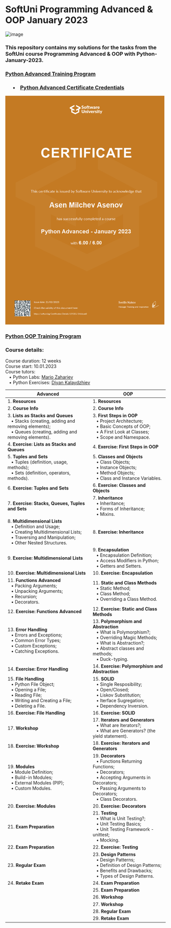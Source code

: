 # SoftUni Programming Advanced & OOP January 2023
 ![image](https://scontent.fsof10-1.fna.fbcdn.net/v/t1.15752-9/331757089_506576014944579_1342002429795582429_n.png?_nc_cat=102&ccb=1-7&_nc_sid=ae9488&_nc_ohc=RdZVDYDcE_0AX9GZh6s&_nc_ht=scontent.fsof10-1.fna&oh=03_AdTCD-k3DsJoD6_9FlTiJudwMZ7-yUHJgMcd1Zbt2VhMAA&oe=64188DC6)
### This repository contains my solutions for the tasks from the SoftUni course Programming Advanced & OOP with Python-January-2023.<br>


### [Python Advanced Training Program](https://softuni.bg/trainings/3963/python-advanced-january-2023)
 ### &nbsp;&nbsp;&nbsp;&nbsp;&nbsp;&nbsp;• &nbsp;&nbsp;&nbsp;[Python Advanced Certificate Credentials](https://softuni.bg/certificates/details/159281/5466cae0)
 <img src="Advanced_Certificate.jpeg"  width="500">



### [Python OOP Training Program](https://softuni.bg/trainings/3964/python-oop-february-2023)



### Course details:
Course duration: 12 weeks<br>
Course start: 10.01.2023<br>
Course tutors: <br>
 &nbsp;&nbsp;&nbsp;• Python Labs: [Mario Zahariev](https://github.com/zahariev-webbersof)<br>
 &nbsp;&nbsp;&nbsp;• Python Exercises: [Diyan Kalaydzhiev](https://github.com/DiyanKalaydzhiev23)<br>
 

| Advanced | OOP |
| --- | --- |
|1. **Resources**<br>|1. **Resources**<br>|
|2. **Course Info**<br>|2. **Course Info**<br>|
|3. **Lists as Stacks and Queues**<br>&nbsp;&nbsp;&nbsp;• Stacks (creating, adding and removing elements);<br>&nbsp;&nbsp;&nbsp;• Queues (creating, adding and removing elements).|3. **First Steps in OOP**<br>&nbsp;&nbsp;&nbsp;• Project Architecture;<br>&nbsp;&nbsp;&nbsp;• Basic Concepts of OOP;<br>&nbsp;&nbsp;&nbsp;• A First Look at Classes;<br>&nbsp;&nbsp;&nbsp;• Scope and Namespace.<br>|
|4. **Exercise: Lists as Stacks and Queues**<br>|4. **Exercise: First Steps in OOP**<br>|
|5. **Tuples and Sets**<br>&nbsp;&nbsp;&nbsp;• Tuples (definition, usage, methods);<br>&nbsp;&nbsp;&nbsp;• Sets (definition, operators, methods).<br>|5. **Classes and Objects**<br>&nbsp;&nbsp;&nbsp;• Class Objects;<br>&nbsp;&nbsp;&nbsp;• Instance Objects;<br>&nbsp;&nbsp;&nbsp;• Method Objects;<br>&nbsp;&nbsp;&nbsp;• Class and Instance Variables.<br>|
|6. **Exercise: Tuples and Sets**<br>|6. **Exercise: Classes and Objects**<br>|
|7. **Exercise: Stacks, Queues, Tuples and Sets**<br>|7. **Inheritance**<br>&nbsp;&nbsp;&nbsp;• Inheritance;<br>&nbsp;&nbsp;&nbsp;• Forms of Inheritance;<br>&nbsp;&nbsp;&nbsp;• Mixins.<br>|
|8. **Multidimensional Lists**<br>&nbsp;&nbsp;&nbsp;• Definition and Usage;<br>&nbsp;&nbsp;&nbsp;• Creating Multidimensional Lists;<br>&nbsp;&nbsp;&nbsp;• Traversing and Manipulation;<br>&nbsp;&nbsp;&nbsp;• Other Nested Structures.<br>|8. **Exercise: Inheritance**<br>|
|9. **Exercise: Multidimensional Lists**<br>|9. **Encapsulation**<br>&nbsp;&nbsp;&nbsp;• Encapsulation Definition;<br>&nbsp;&nbsp;&nbsp;• Access Modifiers in Python;<br>&nbsp;&nbsp;&nbsp;• Getters and Setters.<br>|
|10. **Exercise: Multidimensional Lists**<br>|10. **Exercise: Encapsulation**<br>|
|11. **Functions Advanced**<br>&nbsp;&nbsp;&nbsp;• Packing Arguments;<br>&nbsp;&nbsp;&nbsp;• Unpacking Arguments;<br>&nbsp;&nbsp;&nbsp;• Recursion;<br>&nbsp;&nbsp;&nbsp;• Decorators.<br>|11. **Static and Class Methods**<br>&nbsp;&nbsp;&nbsp;• Static Method;<br>&nbsp;&nbsp;&nbsp;• Class Method;<br>&nbsp;&nbsp;&nbsp;• Overriding a Class Method.<br>|
|12. **Exercise: Functions Advanced**<br>|12. **Exercise: Static and Class Methods**<br>|
|13. **Error Handling**<br>&nbsp;&nbsp;&nbsp;• Errors and Exceptions;<br>&nbsp;&nbsp;&nbsp;• Common Error Types;<br>&nbsp;&nbsp;&nbsp;• Custom Exceptions;<br>&nbsp;&nbsp;&nbsp;• Catching Exceptions.<br>|13. **Polymorphism and Abstraction**<br>&nbsp;&nbsp;&nbsp;• What is Polymorphism?;<br>&nbsp;&nbsp;&nbsp;• Overriding Magic Methods;<br>&nbsp;&nbsp;&nbsp;• What is Abstraction?;<br>&nbsp;&nbsp;&nbsp;• Abstract classes and methods;<br>&nbsp;&nbsp;&nbsp;• Duck-typing.<br>|
|14. **Exercise: Error Handling**<br>|14. **Exercise: Polymorphism and Abstraction**<br>|
|15. **File Handling**<br>&nbsp;&nbsp;&nbsp;• Python File Object;<br>&nbsp;&nbsp;&nbsp;• Opening a File;<br>&nbsp;&nbsp;&nbsp;• Reading File;<br>&nbsp;&nbsp;&nbsp;• Writing and Creating a File;<br>&nbsp;&nbsp;&nbsp;• Deleting a File.<br>|15. **SOLID**<br>&nbsp;&nbsp;&nbsp;• Single Resposibility;<br>&nbsp;&nbsp;&nbsp;• Open/Closed;<br>&nbsp;&nbsp;&nbsp;• Liskov Substitution;<br>&nbsp;&nbsp;&nbsp;• Iterface Sugregation;<br>&nbsp;&nbsp;&nbsp;• Dependency Inversion.<br>|
|16. **Exercise: File Handling**<br>|16. **Exercise: SOLID**<br>|
|17. **Workshop**<br>|17. **Iterators and Generators**<br>&nbsp;&nbsp;&nbsp;• What are Iterators?;<br>&nbsp;&nbsp;&nbsp;• What are Generators? (the yield statement).<br>|
|18. **Exercise: Workshop**<br>|18. **Exercise: Iterators and Generators**<br>|
|19. **Modules**<br>&nbsp;&nbsp;&nbsp;• Module Definition;<br>&nbsp;&nbsp;&nbsp;• Build-in Modules;<br>&nbsp;&nbsp;&nbsp;• External Modules (PIP);<br>&nbsp;&nbsp;&nbsp;• Custom Modules.<br>|19. **Decorators**<br>&nbsp;&nbsp;&nbsp;• Functions Returning Functions;<br>&nbsp;&nbsp;&nbsp;• Decorators;<br>&nbsp;&nbsp;&nbsp;• Accepting Arguments in Decorators;<br>&nbsp;&nbsp;&nbsp;• Passing Arguments to Decorators;<br>&nbsp;&nbsp;&nbsp;• Class Decorators.<br>|
|20. **Exercise: Modules**<br>|20. **Exercise: Decorators**<br>|
|21. **Exam Preparation**<br>|21. **Testing**<br>&nbsp;&nbsp;&nbsp;• What is Unit Testing?;<br>&nbsp;&nbsp;&nbsp;• Unit Testing Basics;<br>&nbsp;&nbsp;&nbsp;• Unit Testing Framework - unittest;<br>&nbsp;&nbsp;&nbsp;• Mocking.<br>|
|22. **Exam Preparation**<br>|22. **Exercise: Testing**<br>|
|23. **Regular Exam**<br>|23. **Design Patterns**<br>&nbsp;&nbsp;&nbsp;• Design Patterns;<br>&nbsp;&nbsp;&nbsp;• Definition of Design Patterns;<br>&nbsp;&nbsp;&nbsp;• Benefits and Drawbacks;<br>&nbsp;&nbsp;&nbsp;• Types of Design Patterns.<br>|
|24. **Retake Exam**<br>|24. **Exam Preparation**<br>|
||25. **Exam Preparation**<br>|
||26. **Workshop**<br>|
||27. **Workshop**<br>|
||28. **Regular Exam**<br>|
||29. **Retake Exam**<br>|
